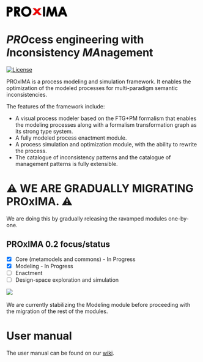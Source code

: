 <img src="https://github.com/david-istvan/icm/blob/master/branding/logo.png" width="160">

# *PRO*cess engineering with *I*nconsistency *MA*nagement

[![License](https://img.shields.io/badge/License-EPL--2.0-ce03fc.svg)](https://opensource.org/licenses/EPL-2.0)

PROxIMA is a process modeling and simulation framework. It enables the optimization of the modeled processes for multi-paradigm semantic inconsistencies.

The features of the framework include:
 -  A visual process modeler based on the FTG+PM formalism that enables the modeling processes along with a formalism transformation graph as its strong type system.
 -  A fully modeled process enactment module.
 -  A process simulation and optimization module, with the ability to rewrite the process.
 -  The catalogue of inconsistency patterns and the catalogue of management patterns is fully extensible.


# :warning: WE ARE GRADUALLY MIGRATING PROxIMA. :warning:
We are doing this by gradually releasing the ravamped modules one-by-one.

## PROxIMA 0.2 focus/status
 - [x] Core (metamodels and commons) - In Progress
 - [x] Modeling - In Progress
 - [ ] Enactment
 - [ ] Design-space exploration and simulation

<img src="https://github.com/david-istvan/proxima/blob/master/doc/pluginstructure.png?raw=true" width="800"/>
 
We are currently stabilizing the Modeling module before proceeding with the migration of the rest of the modules.

# User manual
The user manual can be found on our [wiki](https://github.com/david-istvan/proxima/wiki).
